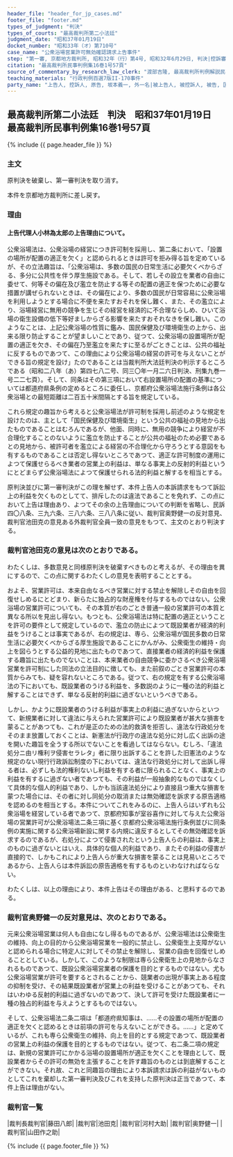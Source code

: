 ```yaml
---
header_file: "header_for_jp_cases.md"
footer_file: "footer.md"
types_of_judgment: "判決"
types_of_courts: "最高裁判所第二小法廷"
judgment_date: "昭和37年01月19日"
docket_number: "昭和33年（オ）第710号"
case_name: "公衆浴場営業許可無効確認請求上告事件"
step: "第一審, 京都地方裁判所, 昭和32年（行）第4号, 昭和32年6月29日, 判決|控訴審, 大阪高等裁判所, 昭和32年（ネ）第870号, 昭和33年4月26日, 判決"
citation: "最高裁判所民事判例集16巻1号57頁"
source_of_commentary_by_research_law_clerk: "渡部吉隆, 最高裁判所判例解説民事篇昭和37年度9頁"
teaching_materials: "行政判例百選7版II-170事件"
party_name: "上告人, 控訴人, 原告, 坂本義一, 外一名|被上告人, 被控訴人, 被告, 国, 指定代理人, 青木義人, 外一名"
---
```


## 最高裁判所第二小法廷　判決　昭和37年01月19日　最高裁判所民事判例集16巻1号57頁

{% include {{ page.header_file }}  %}








### 主文


原判決を破棄し、第一審判決を取り消す。

本件を京都地方裁判所に差し戻す。





### 理由


#### 上告代理人小林為太郎の上告理由について。

公衆浴場法は、公衆浴場の経営につき許可制を採用し、第二条において、「設置の場所が配置の適正を欠く」と認められるときは許可を拒み得る旨を定めているが、その立法趣旨は、「公衆浴場は、多数の国民の日常生活に必要欠くべからざる、多分に公共性を伴う厚生施設である。そして、若しその設立を業者の自由に委せて、何等その偏在及び濫立を防止する等その配置の適正を保つために必要な措置が講ぜられないときは、その偏在により、多数の国民が日常容易に公衆浴場を利用しようとする場合に不便を来たすおそれを保し難く、また、その濫立により、浴場経営に無用の競争を生じその経営を経済的に不合理ならしめ、ひいて浴場の衛生設備の低下等好ましからざる影響を来たすおそれなきを保し難い。このようなことは、上記公衆浴場の性質に鑑み、国民保健及び環境衛生の上から、出来る限り防止することが望ましいことであり、従つて、公衆浴場の設置場所が配置の適正を欠き、その偏在乃至濫立を来たすに至るがごときことは、公共の福祉に反するものであつて、この理由により公衆浴場の経営の許可を与えないことができる旨の規定を設け」たのであることは当裁判所大法廷判決の判示するところである（昭和二八年（あ）第四七八二号、同三〇年一月二六日判決、刑集九巻一号二二七頁）。そして、同条はその第三項において右設置場所の配置の基準については都道府県条例の定めるところに委任し、京都府公衆浴場法施行条例は各公衆浴場との最短距離は二百五十米間隔とする旨を規定している。

これら規定の趣旨から考えると公衆浴場法が許可制を採用し前述のような規定を設けたのは、主として「国民保健及び環境衛生」という公共の福祉の見地から出たものであることはむろんであるが、他面、同時に、無用の競争により経営が不合理化することのないように濫立を防止することが公共の福祉のため必要であるとの見地から、被許可者を濫立による経営の不合理化から守ろうとする意図をも有するものであることは否定し得ないところであつて、適正な許可制度の運用によつて保護せらるべき業者の営業上の利益は、単なる事実上の反射的利益というにとどまらず公衆浴場法によつて保護せられる法的利益と解するを相当とする。

原判決並びに第一審判決がこの理を解せず、本件上告人の本訴請求をもつて訴訟上の利益を欠くものとしてて、排斥したのは違法であることを免れず、この点において上告は理由あり、よつてその余の上告理由についての判断を省略し、民訴四〇八条、三九六条、三八六条、三八八条に従い、裁判官奥野健一の反対意見、裁判官池田克の意見ある外裁判官全員一致の意見をもつて、主文のとおり判決する。

### 裁判官池田克の意見は次のとおりである。

わたくしは、多数意見と同様原判決を破棄すべきものと考えるが、その理由を異にするので、この点に関するわたくしの意見を表明することとする。

およそ、営業許可は、本来自由なるべき営業に対する禁止を解除しその自由を回復せしめるにとどまり、新らたに独占的な財産権を付与するものではない。公衆浴場の営業許可についても、その本質が右のごとき普通一般の営業許可の本質と異なる所以を見出し得ない。もつとも、公衆浴場法は特に配置の適正ということを許可の要件として規定しているので、濫立の防止によつて既設業者が経済的利益をうけることは事実であるが、右の規定は、専ら、公衆浴場が国民多数の日常生活に必要欠くべからざる厚生施設であることにかんがみ、公衆衛生の維持・向上を図らうとする公益的見地に出たものであつて、直接業者の経済的利益を保護する趣旨に出たものでないことは、本来業者の自由競争に委かさるべき公衆浴場営業を許可制にした同法の立法目的に徴しても、また前叙のごとき営業許可の本質からみても、疑を容れないところである。従つて、右の規定を有する公衆浴場法の下においても、既設業者のうける利益を、多数説のように一種の法的利益と解することはできず、単なる反射的利益に過ぎないというべきである。

しかし、かように既設業者のうける利益が事実上の利益に過ぎないからといつて、新規業者に対して違法に与えられた営業許可により既設業者が甚大な損害を蒙ることがあつても、これが是正のための法的救済を拒否し、違法な行政処分をそのまま放置しておくことは、新憲法が行政庁の違法な処分に対し広く出訴の途を開いた趣旨を全うする所以でないことを看過してはならない。むしろ、「違法処分ニ由リ権利ヲ侵害セラレタ」者に限り出訴することを許した旧憲法のような規定のない現行行政訴訟制度の下においては、違法な行政処分に対して出訴し得る者は、必ずしも法的権利ないし利益を有する者に限られることなく、事実上の利益を有するに過ぎない者であつても、その利益が一般抽象的なものではなくして具体的な個人的利益であり、しかも当該違法処分により直接且つ重大な損害を蒙つた場合には、その者に対し同処分の取消または無効確認を訴求する原告適格を認めるのを相当とする。本件についてこれをみるのに、上告人らはいずれも公衆浴場を経営している者であつて、京都府知事が室谷喜作に対して与えた公衆浴場の営業許可が公衆浴場法二条三項に基く京都府公衆浴場法施行条例並びに同条例の実施に関する公衆浴場新設に関する内規に違反するとしてその無効確認を訴求するのであるが、右処分によつて侵害されたという上告人らの利益は、事実上のものに過ぎないとはいえ、具体的な個人的利益であり、またその利益の侵害が直接的で、しかもこれにより上告人らが重大な損害を蒙ることは見易いところであるから、上告人らは本件訴訟の原告適格を有するものといわなければならない。

わたくしは、以上の理由により、本件上告はその理由がある、と思料するのである。

### 裁判官奥野健一の反対意見は、次のとおりである。

元来公衆浴場営業は何人も自由になし得るものであるが、公衆浴場法は公衆衛生の維持、向上の目的から公衆浴場営業を一般的に禁止し、公衆衛生上支障がないと認められる場合に特定人に対してその禁止を解除し、営業の自由を回復せしめることとしている。しかして、このような制限は専ら公衆衛生上の見地からなされるものであつて、既設公衆浴場営業者の保護を目的とするものではない。尤も公衆浴場営業が許可を要するとされることから、競業者の出現が事実上ある程度の抑制を受け、その結果既設業者が営業上の利益を受けることがあつても、それはいわゆる反射的利益に過ぎないのであつて、決して許可を受けた既設業者に一種の独占的利益を与えようとするものではない。

そして、公衆浴場法二条二項は「都道府県知事は、……その設置の場所が配置の適正を欠くと認めるときは前項の許可を与えないことができる。……」と定めているが、これも専ら公衆衛生の維持、向上を目的とする規定であつて、既設業者の営業上の利益の保護を目的とするものではない。従つて、右二条二項の規定は、新規の営業許可にかかる浴場の設置場所が適正を欠くことを理由として、既設業者からその許可の無効を主張することを許す趣旨のものとは到底解することができない。それ故、これと同趣旨の理由により本訴請求は訴の利益がないものとしてこれを棄却した第一審判決及びこれを支持した原判決は正当であつて、本件上告は理由がない。

### 裁判官一覧

|裁判長裁判官|藤田八郎|
|裁判官|池田克|
|裁判官|河村大助|
|裁判官|奥野健一|
|裁判官|山田作之助|


{% include {{ page.footer_file }}  %}
